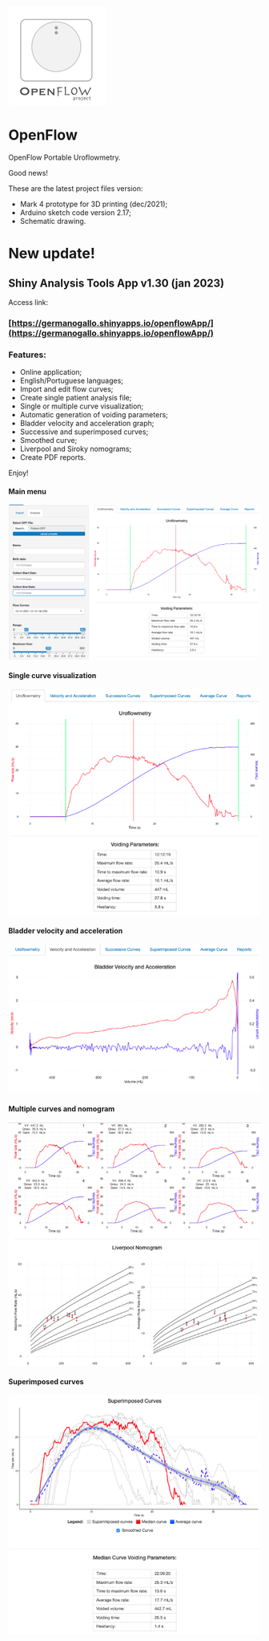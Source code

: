 <img src="./Openflow.jpg">

# OpenFlow

OpenFlow Portable Uroflowmetry.


Good news!

These are the latest project files version:

- Mark 4 prototype for 3D printing (dec/2021);
- Arduino sketch code version 2.17;
- Schematic drawing.

# New update!

## Shiny Analysis Tools App v1.30 (jan 2023)
 
Access link: 

### [https://germanogallo.shinyapps.io/openflowApp/](https://germanogallo.shinyapps.io/openflowApp/)

### Features:

* Online application;
* English/Portuguese languages;
* Import and edit flow curves;
* Create single patient analysis file;
* Single or multiple curve visualization;
* Automatic generation of voiding parameters;
* Bladder velocity and acceleration graph;
* Successive and superimposed curves;
* Smoothed curve;
* Liverpool and Siroky nomograms;
* Create PDF reports.


Enjoy!


#### Main menu

<img src="./photo/01.png">

#### Single curve visualization

<img src="./photo/02.png">

#### Bladder velocity and acceleration

<img src="./photo/03.png">

#### Multiple curves and nomogram

<img src="./photo/04.png">

#### Superimposed curves

<img src="./photo/05.png">
